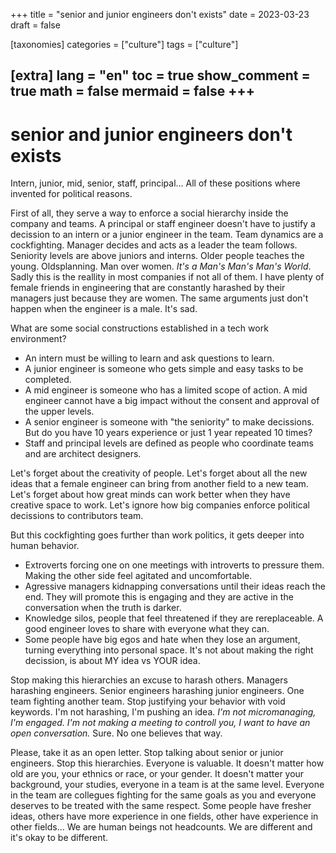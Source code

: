 +++
title = "senior and junior engineers don't exists"
date = 2023-03-23
draft = false

[taxonomies]
categories = ["culture"]
tags = ["culture"]

[extra]
lang = "en"
toc = true
show_comment = true
math = false
mermaid = false
+++
---

# senior and junior engineers don't exists

Intern, junior, mid, senior, staff, principal... All of these positions where invented for political reasons. 

First of all, they serve a way to enforce a social hierarchy inside the company and teams. A principal or staff engineer doesn't have to justify a decission to an intern or a junior engineer in the team. Team dynamics are a cockfighting. Manager decides and acts as a leader the team follows. Seniority levels are above juniors and interns. Older people teaches the young. Oldsplanning. Man over women. *It's a Man's Man's Man's World*. Sadly this is the reallity in most companies if not all of them. I have plenty of female friends in engineering that are constantly harashed by their managers just because they are women. The same arguments just don't happen when the engineer is a male. It's sad.

What are some social constructions established in a tech work environment?

- An intern must be willing to learn and ask questions to learn.
- A junior engineer is someone who gets simple and easy tasks to be completed.
- A mid engineer is someone who has a limited scope of action. A mid engineer cannot have a big impact without the consent and approval of the upper levels.
- A senior engineer is someone with "the seniority" to make decissions. But do you have 10 years experience or just 1 year repeated 10 times?
- Staff and principal levels are defined as people who coordinate teams and are architect designers.
  
Let's forget about the creativity of people. Let's forget about all the new ideas that a female engineer can bring from another field to a new team. Let's forget about how great minds can work better when they have creative space to work. Let's ignore how big companies enforce political decissions to contributors team.
  
But this cockfighting goes further than work politics, it gets deeper into human behavior.

- Extroverts forcing one on one meetings with introverts to pressure them. Making the other side feel agitated and uncomfortable.
- Agressive managers kidnapping conversations until their ideas reach the end. They will promote this is engaging and they are active in the conversation when the truth is darker.
- Knowledge silos, people that feel threatened if they are rereplaceable. A good engineer loves to share with everyone what they can.
- Some people have big egos and hate when they lose an argument, turning everything into personal space. It's not about making the right decission, is about MY idea vs YOUR idea.

Stop making this hierarchies an excuse to harash others. Managers harashing engineers. Senior engineers harashing junior engineers. One team fighting another team. Stop justifying your behavior with void keywords. I'm not harashing, I'm pushing an idea. *I'm not micromanaging, I'm engaged. I'm not making a meeting to controll you, I want to have an open conversation.* Sure. No one believes that way. 

Please, take it as an open letter. Stop talking about senior or junior engineers. Stop this hierarchies. Everyone is valuable. It doesn't matter how old are you, your ethnics or race, or your gender. It doesn't matter your background, your studies, everyone in a team is at the same level. Everyone in the team are collegues fighting for the same goals as you and everyone deserves to be treated with the same respect. Some people have fresher ideas, others have more experience in one fields, other have experience in other fields... We are human beings not headcounts. We are different and it's okay to be different.
